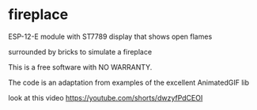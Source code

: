 # fireplace

ESP-12-E module with ST7789 display that shows open flames

surrounded by bricks to simulate a fireplace

This is a free software with NO WARRANTY.

The code is an adaptation from examples of the excellent AnimatedGIF lib

look at this video https://youtube.com/shorts/dwzyfPdCEOI
